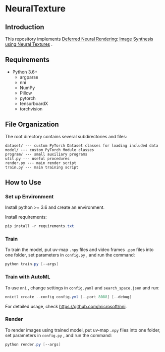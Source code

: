 # NeuralTexture



## Introduction

This repository implements [Deferred Neural Rendering: Image Synthesis using Neural Textures](https://arxiv.org/abs/1904.12356) .



## Requirements

+ Python 3.6+
  + argparse
  + nni
  + NumPy
  + Pillow
  + pytorch
  + tensorboardX
  + torchvision



## File Organization

The root directory contains several subdirectories and files:

```
dataset/ --- custom PyTorch Dataset classes for loading included data
model/ --- custom PyTorch Module classes
program/ --- small auxiliary programs
util.py --- useful procedures
render.py --- main render script
train.py --- main training script
```



## How to Use

### Set up Environment

Install python >= 3.6 and create an environment.

Install requirements:

```powershell
pip install -r requirements.txt
```

### Train

To train the model, put uv-map `.npy` files and video frames `.ppm` files into one folder, set parameters in `config.py` , and run the command:

```powershell
python train.py [--args]
```

### Train with AutoML

To use `nni` , change settings in `config.yaml` and `search_space.json` and run:

```powershell
nnictl create --config config.yml [--port 8088] [--debug] 
```

For detailed usage, check https://github.com/microsoft/nni.

### Render

To render images using trained model, put uv-map `.npy` files into one folder, set parameters in `config.py` , and run the command:

```powershell
python render.py [--args]
```

